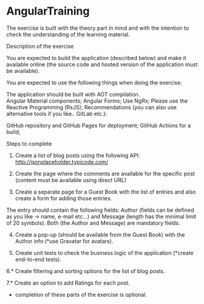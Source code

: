 # AngularTraining
The exercise is built with the theory part in mind and with the intention to check the understanding of the learning material.

Description of the exercise

You are expected to build the application (described below) and make it available online (the source code and hosted version of the application must be available).

You are expected to use the following things when doing the exercise:

The application should be built with AOT compilation.  
Angular Material components;
Angular Forms; 
Use NgRx;
Please use the Reactive Programming (RxJS); 
Recommendations (you can also use alternative tools if you like.. GitLab etc.):

GitHub repository and GitHub Pages for deployment; 
GitHub Actions for a build;


Steps to complete

1. Create a list of blog posts using the following API: http://jsonplaceholder.typicode.com/

2. Create the page where the comments are available for the specific post (content must be available using direct URL)  

3. Create a separate page for a Guest Book with the list of entries and also create a form for adding those entries.

The entry should contain the following fields: Author (fields can be defined as you like → name, e-mail etc...) and Message (length has the minimal limit of 20 symbols). Both (the Author and Message) are mandatory fields.

4. Create a pop-up (should be available from the Guest Book) with the Author info (*use Gravatar for avatars).

5. Create unit tests to check the business logic of the application (*create end-to-end tests).  

6.* Create filtering and sorting options for the list of blog posts.  

7.* Create an option to add Ratings for each post.

* completion of these parts of the exercise is optional. 
